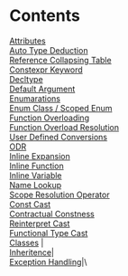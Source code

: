 # Contents
[Attributes](https://github.com/onurcepnii/cpp_vault/blob/main/Attribute#L2)\
[Auto Type Deduction](https://github.com/onurcepnii/cpp_vault/blob/main/Auto%20Type%20Deduction#L22)\
[Reference Collapsing Table](https://github.com/onurcepnii/cpp_vault/blob/main/Auto%20Type%20Deduction#L319)\
[Constexpr Keyword](https://github.com/onurcepnii/cpp_vault/blob/main/Constexpr#L2)\
[Decltype](https://github.com/onurcepnii/cpp_vault/blob/main/Decltype#L12)\
[Default Argument](https://github.com/onurcepnii/cpp_vault/blob/main/Default%20Argument#L4)\
[Enumarations](https://github.com/onurcepnii/cpp_vault/blob/main/Enumarations#L5)\
[Enum Class / Scoped Enum](https://github.com/onurcepnii/cpp_vault/blob/main/Enumarations#L37)\
[Function Overloading](https://github.com/onurcepnii/cpp_vault/blob/main/Function%20Overloading#L24)\
[Function Overload Resolution](https://github.com/onurcepnii/cpp_vault/blob/main/Function%20Overloading#L303)\
[User Defined Conversions](https://github.com/onurcepnii/cpp_vault/blob/main/Function%20Overloading#L398)\
[ODR](https://github.com/onurcepnii/cpp_vault/blob/main/ODR%20-%20Inline)\
[Inline Expansion](https://github.com/onurcepnii/cpp_vault/blob/main/ODR%20-%20Inline#L51)\
[Inline Function](https://github.com/onurcepnii/cpp_vault/blob/main/ODR%20-%20Inline#L80)\
[Inline Variable](https://github.com/onurcepnii/cpp_vault/blob/main/ODR%20-%20Inline#L141)\
[Name Lookup](https://github.com/onurcepnii/cpp_vault/blob/main/Scope%20-%20Namelookup#L27)\
[Scope Resolution Operator](https://github.com/onurcepnii/cpp_vault/blob/main/Scope%20-%20Namelookup#L92)\
[Const Cast](https://github.com/onurcepnii/cpp_vault/blob/main/Type%20Casting#L6)\
[Contractual Constness](https://github.com/onurcepnii/cpp_vault/blob/main/Type%20Casting#L46)\
[Reinterpret Cast](https://github.com/onurcepnii/cpp_vault/blob/main/Type%20Casting#L86)\
[Functional Type Cast](https://github.com/onurcepnii/cpp_vault/blob/main/Type%20Casting#L134)\
[Classes](https://github.com/onurcepnii/cpp_vault/tree/main/Classes) |\
[Inheritence](https://github.com/onurcepnii/cpp_vault/tree/main/Classes/Inheritence)|\
[Exception Handling]()|\
